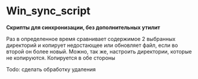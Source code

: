 # Win_sync_script
**Скрипты для синхронизации, без дополнительных утилит**

Раз в определенное время сравнивает содержимое 2 выбранных директорий и копирует недостающее или обновляет файл, если во второй он более новый. 
Можно, так же, настроить директории, которые не копируются. 
Копируется в обе стороны

Todo: сделать обработку удаления
